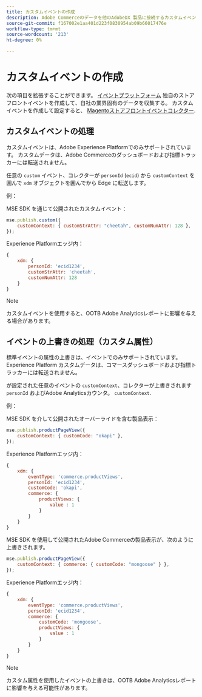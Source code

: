 ```yaml
---
title: カスタムイベントの作成
description: Adobe Commerceのデータを他のAdobeDX 製品に接続するカスタムイベントの作成方法を説明します。
source-git-commit: f167002e1aa401d223f0830954ab09b66017476e
workflow-type: tm+mt
source-wordcount: '213'
ht-degree: 0%

---
```


# カスタムイベントの作成

次の項目を拡張することができます。 [イベントプラットフォーム](events.md) 独自のストアフロントイベントを作成して、自社の業界固有のデータを収集する。 カスタムイベントを作成して設定すると、 [Magentoストアフロントイベントコレクター](https://www.npmjs.com/package/@adobe/magento-storefront-event-collector).

## カスタムイベントの処理

カスタムイベントは、Adobe Experience Platformでのみサポートされています。 カスタムデータは、Adobe Commerceのダッシュボードおよび指標トラッカーには転送されません。

任意の `custom` イベント、コレクターが `personId` (`ecid`) から `customContext` を囲んで `xdm` オブジェクトを囲んでから Edge に転送します。

例：

MSE SDK を通じて公開されたカスタムイベント：

```javascript
mse.publish.custom({
    customContext: { customStrAttr: "cheetah", customNumAttr: 128 },
});
```

Experience Platformエッジ内：

```javascript
{
    xdm: {
        personId: 'ecid1234',
        customStrAttr: 'cheetah',
        customNumAttr: 128
    }
}
```

>[!NOTE]
>
> カスタムイベントを使用すると、OOTB Adobe Analyticsレポートに影響を与える場合があります。

## イベントの上書きの処理（カスタム属性）

標準イベントの属性の上書きは、イベントでのみサポートされています。Experience Platform カスタムデータは、コマースダッシュボードおよび指標トラッカーには転送されません。

が設定された任意のイベントの `customContext`、コレクターが上書きされます `personId` およびAdobe Analyticsカウンタ。 `customContext`.

例：

MSE SDK を介して公開されたオーバーライドを含む製品表示：

```javascript
mse.publish.productPageView({
    customContext: { customCode: "okapi" },
});
```

Experience Platformエッジ内：

```javascript
{
    xdm: {
        eventType: 'commerce.productViews',
        personId: 'ecid1234',
        customCode: 'okapi',
        commerce: {
            productViews: {
                value : 1
            }
        }
    }
}
```

MSE SDK を使用して公開されたAdobe Commerceの製品表示が、次のように上書きされます。

```javascript
mse.publish.productPageView({
    customContext: { commerce: { customCode: "mongoose" } },
});
```

Experience Platformエッジ内：

```javascript
{
    xdm: {
        eventType: 'commerce.productViews',
        personId: 'ecid1234',
        commerce: {
            customCode: 'mongoose',
            productViews: {
                value : 1
            }
        }
    }
}
```

>[!NOTE]
>
> カスタム属性を使用したイベントの上書きは、OOTB Adobe Analyticsレポートに影響を与える可能性があります。
